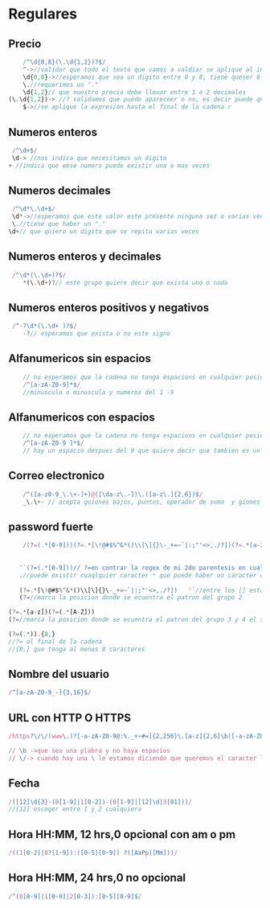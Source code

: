 # Regulares

## Precio

```js
    /^\d{0,8}(\.\d{1,2})?$/
    ^->//validar que todo el texto que vamos a valdiar se aplique al inicio de la cadena de texto 
    \d{0,8}->//esperamos que sea un digito entre 0 y 8, tiene queser 8 cifras (8 caracteres)
    \.//requerimos un "."
    \d{1,2}// que nuestro precio debe llevar entre 1 o 2 decimales
(\.\d{1,2})-> //? validamos que puede apareceer o no, es decir puede que una cantdad pueda o no llevar decimales
    $->//se aplique la expresion hasta el final de la cadena r

```

## Numeros enteros
```js
 /^\d+$/
 \d-> //nos indica que necesitamos un digito
+ //indica que eese numero puede existir una o mas veces
```

## Numeros decimales
```js
 /^\d*\.\d+$/
 \d*->//esperamos que este valor este presente ninguna vez o varias veces; puede o no existir
 \.//tiene que haber un "."
\d+// que quiero un digito que se repita varias veces
```

## Numeros enteros y decimales
```js
 /^\d*(\.\d+)?$/
    *(\.\d+)?// este grupo quiere decir que exista uno o nada
```

## Numeros enteros positivos y negativos
```js
 /^-?\d*(\.\d+ )?$/
    -?// esperamos que exista o no este signo
```

## Alfanumericos sin espacios
```js
    // no esperamos que la cadena no tenga espacions en cualquier posicion
    /^[a-zA-Z0-9]*$/
    //minuscula o minuscula y numeros del 1 -9
```

## Alfanumericos con espacios
```js
    // no esperamos que la cadena no tenga espacions en cualquier posicion
    /^[a-zA-Z0-9 ]*$/
    // hay un espacio despues del 9 que quiere decir que tambien es un caraacter valido 
```

## Correo electronico
```js
    /^([a-z0-9_\.\+-]+)@([\da-z\.-])\.([a-z\.]{2,6})$/
    _\.\+- // acepta guiones bajos, puntos, operador de suma  y giones medios
``` 

## password fuerte
```js
    /(?=(.*[0-9]))(?=.*[\!@#$%^&*()\\[\]{}\-_+=~`|:;"'<>,./?])(?=.*[a-z])(?=(.*[A-Z]))(?=(.*)).{8,}/
   
   
   '`(?=(.*[0-9]))// ?=en contrar la regex de mi 2do parentesis en cualquier posicion de la cadena, si no lo colocamos pensara que siempre tiene que estar al inicio; encontrara la posicion ya sea al inicio o al final
   .//puede existir cuaqlquier caracter * que puede haber un caracter o muchos
   
   (?=.*[\!@#$%^&*()\\[\]{}\-_+=~`|:;"'<>,./?])   '`//entre los [] estan los caracteres especiales que podemos utilizar
   (?=//marca la posicion donde se ecuentra el patron del grupo 2

(?=.*[a-z])(?=(.*[A-Z]))
(?=//marca la posicion donde se ecuentra el patron del grupo 3 y 4 el siguiente ()

(?=(.*)).{8,}
//?= al final de la cadena
//{8,} que tenga al menos 8 caracteres
``` 

## Nombre del usuario
```js
/^[a-zA-Z0-9_-]{3,16}$/
```

## URL con HTTP O HTTPS
```js
/https?\/\/(www\.)?[-a-zA-Z0-9@:%._+~#=]{2,256}\.[a-z]{2,6}\b([-a-zA-Z0-9@:%_\+.~#()?&//=]*)

// \b ->que sea una plabra y no haya espacios
// \/-> cuando hay una \ le estamos diciendo que queremos el caracter literal este en este caso->/
```


## Fecha
```js
/([12]\d{3}-(0[1-9]|1[0-2])-(0[1-9]|[12]\d|3[01]))/
//[12] escoger entre 1 y 2 cualquiera
```

## Hora HH:MM, 12 hrs,0 opcional con am o pm

```js
/((1[0-2]|0?[1-9]):([0-5][0-9]) ?([AaPp][Mm]))/
```

## Hora HH:MM, 24 hrs,0 no opcional

```js
/^(0[0-9]|1[0-9]|2[0-3]):[0-5][0-9]$/
```